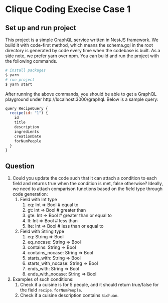 # Clique Coding Execise Case 1

## Set up and run project

This project is a simple GraphQL service written in NestJS framework. We build it with code-first method, which means the schema.gql in the root directory is generated by code every time when the codebase is built. As a side note, we prefer yarn over npm. You can build and run the project with the following commands.

```bash
# install packages
$ yarn
# run project
$ yarn start
```

After running the above commands, you should be able to get a GraphQL playground under http://localhost:3000/graphql. Below is a sample query:

```js
query RecipeQuery {
  recipe(id: "1") {
    id
    title
    description
    ingredients
    creationDate
    forNumPeople
  }
}
```

## Question

1. Could you update the code such that it can attach a condition to each field and returns true when the condition is met, false otherwise? Ideally, we need to attach comparison functions based on the field type through code generation:
    1. Field with Int type
        1. eq: Int => Bool   # equal to
        2. gt: Int => Bool   # greater than
        3. gte: Int => Bool  # greater than or equal to
        4. lt: Int => Bool   # less than
        5. lte: Int => Bool  # less than or equal to
    2. Field with String type
        1. eq: String => Bool
        2. eq_nocase: String => Bool
        3. contains: String => Bool
        4. contains_nocase: String => Bool
        5. starts_with: String => Bool
        6. starts_with_nocase: String => Bool
        7. ends_with: String => Bool
        8. ends_with_nocase: String => Bool
2. Examples of such conditions: 
    1. Check if a cuisine is for 5 people, and it should return true/false for the field `recipe.forNumPeople`.
    2. Check if a cuisine description contains `Sichuan`.
